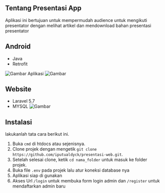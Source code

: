 ## Tentang Presentasi App

Aplikasi ini bertujuan untuk mempermudah audience untuk mengikuti presentator dengan melihat artikel dan mendownload bahan presentasi presentator

## Android
- Java
- Retrofit

![Gambar Aplikasi](https://github.com/iputualdyck/presentasi-android/blob/master/screenshoot/WhatsApp%20Image%202019-05-01%20at%2002.46.21(1).jpeg)
![Gambar](https://raw.githubusercontent.com/iputualdyck/presentasi-android/master/screenshoot/WhatsApp%20Image%202019-05-01%20at%2002.46.21.jpeg)

## Website

- Laravel 5.7
- MYSQL
![Gambar](https://raw.githubusercontent.com/iputualdyck/presentasi-web/master/public/screenshoot/images.png)

## Instalasi

lakukanlah tata cara berikut ini.
1. Buka `cmd` di htdocs atau sejenisnya.
2. Clone projek dengan mengetik `git clone https://github.com/iputualdyck/presentasi-web.git`.
3. Setelah selesai clone, ketik `cd nama_folder` untuk masuk ke folder projek.
5. Buka file `.env` pada projek lalu atur koneksi database nya
6. Aplikasi siap di gunakan
7. Akses Url `/login` untuk membuka form login admin dan `/register` untuk mendaftarkan admin baru
